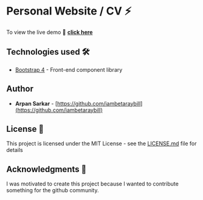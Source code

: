 # Personal Website / CV ⚡️

To view the live demo 🚀 **[click here](https://iambetaraybill.github.io/Arpan/)**

## Technologies used 🛠️
- [Bootstrap 4](https://getbootstrap.com/docs/4.3/getting-started/introduction/) - Front-end component library

## Author

- **Arpan Sarkar** - [https://github.com/iambetaraybill](https://github.com/iambetaraybill)

## License 📄

This project is licensed under the MIT License - see the [LICENSE.md](LICENSE.md) file for details

## Acknowledgments 🎁

I was motivated to create this project because I wanted to contribute something for the github community.
